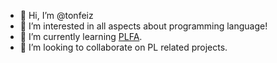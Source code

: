 - 👋 Hi, I’m @tonfeiz
- 👀 I’m interested in all aspects about programming language!
- 🌱 I’m currently learning [PLFA](https://plfa.github.io/).
- 💞️ I’m looking to collaborate on PL related projects.

<!---
tonfeiz/tonfeiz is a ✨ special ✨ repository because its `README.md` (this file) appears on your GitHub profile.
You can click the Preview link to take a look at your changes.
--->
